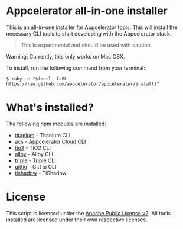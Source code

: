 Appcelerator all-in-one installer
=================================

This is an all-in-one installer for Appcelerator tools.  This will install the necessary CLI tools to start developing with the Appcelerator stack.

> This is experimental and should be used with caution.

Warning: Currently, this only works on Mac OSX.

To install, run the following command from your terminal:

	$ ruby -e "$(curl -fsSL https://raw.github.com/appcelerator/appcelerator/install)"


# What's installed?

The following npm modules are installed:

- [titanium](https://github.com/appcelerator/titanium) - Titanium CLI
- acs - Appcelerator Cloud CLI
- [tio2](https://github.com/appcelerator/tio2) - TiO2 CLI
- [alloy](https://github.com/appcelerator/alloy) - Alloy CLI
- [triple](https://github.com/tonylukasavage/triple) - Triple CLI
- [gittio](https://github.com/fokkezb/gittio) - GitTio CLI
- [tishadow](https://github.com/dbankier/TiShadow) - TiShadow


# License

This script is licensed under the [Apache Public License v2](LICENSE).  All tools installed are licensed under their own respective licenses.
